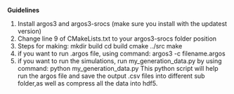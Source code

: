 **Guidelines**
1. Install argos3 and argos3-srocs (make sure you install with the updatest version)
2. Change line 9 of CMakeLists.txt to your argos3-srocs folder position
3. Steps for making:
   mkdir build
   cd build
   cmake ../src
   make
4. if you want to run .argos file, using command: argos3 -c filename.argos 
5. if you want to run the simulations, run my_generation_data.py by using command: python my_generation_data.py
   This python script will help run the argos file and save the output .csv files into different sub folder,as well as compress all the data into hdf5.
